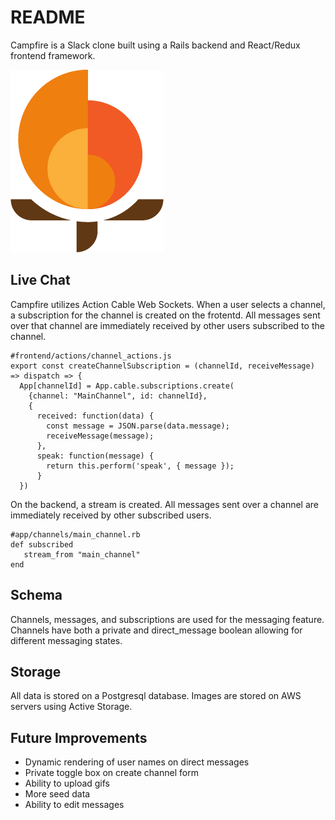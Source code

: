 # README

Campfire is a Slack clone built using a Rails backend and React/Redux frontend framework.

![Alt text](app/assets/images/campfire-logo.png?raw=true&s=100)

## Live Chat

Campfire utilizes Action Cable Web Sockets. When a user selects a channel, a subscription for the channel is created on the frotentd. All messages sent over that channel are immediately received by other users subscribed to the channel.

```
#frontend/actions/channel_actions.js
export const createChannelSubscription = (channelId, receiveMessage) => dispatch => {
  App[channelId] = App.cable.subscriptions.create(
    {channel: "MainChannel", id: channelId},
    {
      received: function(data) {
        const message = JSON.parse(data.message);
        receiveMessage(message);
      },
      speak: function(message) {
        return this.perform('speak', { message });
      }
  })
 ```
 
 On the backend, a stream is created. All messages sent over a channel are immediately received by other subscribed users.
 
 ```
 #app/channels/main_channel.rb
 def subscribed
    stream_from "main_channel"
 end
```

## Schema

Channels, messages, and subscriptions are used for the messaging feature. Channels have both a private and direct_message boolean allowing for different messaging states.

## Storage

All data is stored on a Postgresql database. Images are stored on AWS servers using Active Storage.

## Future Improvements

* Dynamic rendering of user names on direct messages
* Private toggle box on create channel form
* Ability to upload gifs
* More seed data
* Ability to edit messages
 
